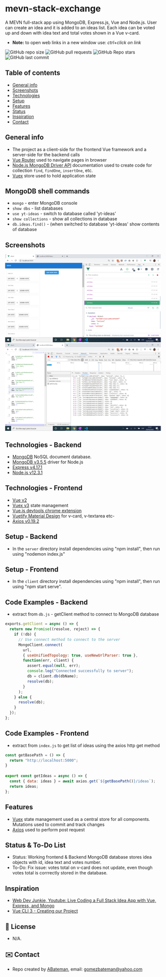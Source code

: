 # mevn-stack-exchange

A MEVN full-stack app using MongoDB, Express.js, Vue and Node.js. User can create an idea and it is added to an ideas list. Each idea can be voted up and down with idea text and total votes shown in a Vue v-card.
* **Note:** to open web links in a new window use: _ctrl+click on link_

![GitHub repo size](https://img.shields.io/github/repo-size/AndrewJBateman/mevn-stack-exchange?style=plastic)
![GitHub pull requests](https://img.shields.io/github/issues-pr/AndrewJBateman/mevn-stack-exchange?style=plastic)
![GitHub Repo stars](https://img.shields.io/github/stars/AndrewJBateman/mevn-stack-exchange?style=plastic)
![GitHub last commit](https://img.shields.io/github/last-commit/AndrewJBateman/mevn-stack-exchange?style=plastic)

## Table of contents

* [General info](#general-info)
* [Screenshots](#screenshots)
* [Technologies](#technologies)
* [Setup](#setup)
* [Features](#features)
* [Status](#status)
* [Inspiration](#inspiration)
* [Contact](#contact)

## General info

* The project as a client-side for the frontend Vue framework and a server-side for the backend calls
* [Vue Router](https://router.vuejs.org/guide/essentials/navigation.html) used to navigate pages in browser
* [Node.js MongoDB Driver API](http://mongodb.github.io/node-mongodb-native/3.5/api/Collection.html#findOne) documentation used to create code for collection `find`, `findOne`, `insertOne`, etc.
* [Vuex](https://vuex.vuejs.org/api/#vuex-store) store used to hold application state

## MongoDB shell commands

* `mongo` - enter MongoDB console
* `show dbs` - list databases
* `use yt-ideas` - switch to database called 'yt-ideas'
* `show collections` - show all collections in database
* `db.ideas.find()` - (when switched to database 'yt-ideas' show contents of database

## Screenshots

![frontend image](./img/frontend.png)
![backend image](./img/backend.png)

## Technologies - Backend

* [MongoDB](https://www.mongodb.com/) NoSQL document database.
* [MongoDB v3.5.5](https://www.npmjs.com/package/mongodb) driver for Node.js
* [Express v4.17.1](https://www.npmjs.com/package/express)
* [Node.js v12.3.1](https://nodejs.org/en/)

## Technologies - Frontend

* [Vue v2](https://vuejs.org/)
* [Vuex v3](https://vuex.vuejs.org/) state management
* [Vue.js devtools chrome extension](https://chrome.google.com/webstore/detail/vuejs-devtools/nhdogjmejiglipccpnnnanhbledajbpd?hl=en)
* [Vuetify Material Design](https://vuetifyjs.com/en/) for v-card, v-textarea etc-
* [Axios v0.19.2](https://www.npmjs.com/package/axios)

## Setup - Backend

* In the `server` directory install dependencies using "npm install", then run using "nodemon index.js"

## Setup - Frontend

* In the `client` directory install dependencies using "npm install", then run using "npm start serve".

## Code Examples - Backend

* extract from `db.js` - getClient method to connect to MongoDB database

```javascript
exports.getClient = async () => {
  return new Promise((resolve, reject) => {
    if (!db) {
      // Use connect method to connect to the server
      MongoClient.connect(
        url,
        { useUnifiedTopology: true, useNewUrlParser: true },
        function(err, client) {
          assert.equal(null, err);
          console.log("Connected successfully to server");
          db = client.db(dbName);
          resolve(db);
        }
      );
    } else {
      resolve(db);
    }
  });
};
```

## Code Examples - Frontend

* extract from `index.js` to get list of ideas using the axios http get method

```javascript
const getBasePath = () => {
  return "http://localhost:5000";
}

export const getIdeas = async () => {
  const { data: ideas } = await axios.get(`${getBasePath()}/ideas`);
  return ideas;
};
```

## Features

* [Vuex](https://vuex.vuejs.org/) state management used as a central store for all components. Mutations used to commit and track changes
* [Axios](https://github.com/axios/axios) used to perform post request

## Status & To-Do List

* Status: Working frontend & Backend MongoDB database stores idea objects with id, idea text and votes number.
* To-Do: Fix issue: votes total on v-card does not update, even though votes total is corrrectly stored in the database.

## Inspiration

* [Web Dev Junkie, Youtube: Live Coding a Full Stack Idea App with Vue, Express, and Mongo](https://www.youtube.com/watch?v=myJRnwzw5ss)
* [Vue CLI 3 - Creating our Project](https://www.vuemastery.com/courses/real-world-vue-js/vue-cli/)

## :file_folder: License

* N/A.

## :envelope: Contact

* Repo created by [ABateman](https://github.com/AndrewJBateman), email: gomezbateman@yahoo.com
